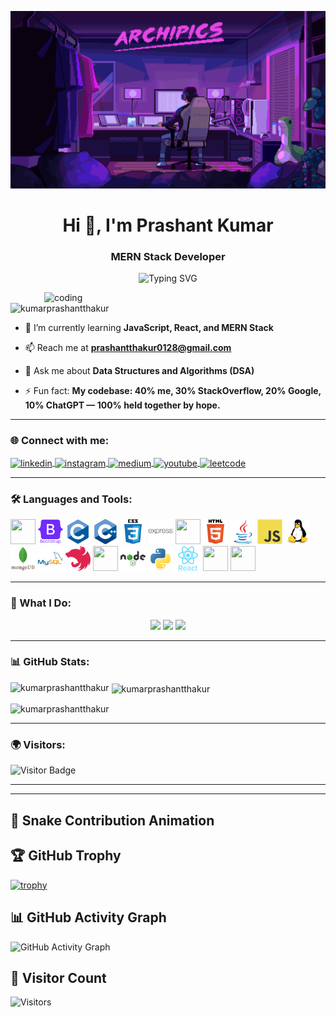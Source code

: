 ![logo](https://github.com/Kumarprashantthakur/Kumarprashantthakur/blob/main/anim.gif)

<h1 align="center">Hi 👋, I'm Prashant Kumar</h1>
<h3 align="center">MERN Stack Developer</h3>

<p align="center">
  <img src="https://readme-typing-svg.demolab.com?font=Fira+Code&size=24&pause=1000&color=F75C7E&center=true&vCenter=true&width=440&lines=Hi+%F0%9F%91%8B%2C+I'm+Prashant+Kumar!;MERN+Stack+Developer;CSE+Student+%7C+DSA+Enthusiast;Welcome+to+my+GitHub+profile" alt="Typing SVG" />
</p>

<img align="right" alt="coding" width="450" src="https://camo.githubusercontent.com/ebcb5a7353c2591b2cbf11fd706c523609f3449721b6de55b0c8d69ca62154ee/68747470733a2f2f6d69726f2e6d656469756d2e636f6d2f76322f726573697a653a6669743a313336302f302a37513379765349765f7430696f4a2d5a2e676966">

<p align="left">
  <img src="https://komarev.com/ghpvc/?username=kumarprashantthakur&label=Profile%20views&color=0e75b6&style=flat" alt="kumarprashantthakur" />
</p>

- 🌱 I’m currently learning **JavaScript, React, and MERN Stack**

- 📫 Reach me at **[prashantthakur0128@gmail.com](mailto:prashantthakur0128@gmail.com)**

- 💬 Ask me about **Data Structures and Algorithms (DSA)**

- ⚡ Fun fact: **My codebase: 40% me, 30% StackOverflow, 20% Google, 10% ChatGPT — 100% held together by hope.**

---

### 🌐 Connect with me:
<p align="left">
  <a href="https://www.linkedin.com/in/prashant-kumar-641b1828a" target="blank">
    <img align="center" src="https://raw.githubusercontent.com/rahuldkjain/github-profile-readme-generator/master/src/images/icons/Social/linked-in-alt.svg" alt="linkedin" height="30" width="40" />
  </a>
  <a href="https://www.instagram.com/twinsbrotherz" target="blank">
    <img align="center" src="https://raw.githubusercontent.com/rahuldkjain/github-profile-readme-generator/master/src/images/icons/Social/instagram.svg" alt="instagram" height="30" width="40" />
  </a>
  <a href="https://medium.com/@prashnatthakur0128" target="blank">
    <img align="center" src="https://raw.githubusercontent.com/rahuldkjain/github-profile-readme-generator/master/src/images/icons/Social/medium.svg" alt="medium" height="30" width="40" />
  </a>
  <a href="https://www.youtube.com/@yourchannelname" target="blank">
    <img align="center" src="https://raw.githubusercontent.com/rahuldkjain/github-profile-readme-generator/master/src/images/icons/Social/youtube.svg" alt="youtube" height="30" width="40" />
  </a>
  <a href="https://leetcode.com/u/spider_0128/" target="blank">
    <img align="center" src="https://raw.githubusercontent.com/rahuldkjain/github-profile-readme-generator/master/src/images/icons/Social/leet-code.svg" alt="leetcode" height="30" width="40" />
  </a>
</p>

---

### 🛠️ Languages and Tools:

<p align="left">
  <a href="https://www.gnu.org/software/bash/" target="_blank"><img src="https://www.vectorlogo.zone/logos/gnu_bash/gnu_bash-icon.svg" width="40" height="40"/></a>
  <a href="https://getbootstrap.com" target="_blank"><img src="https://raw.githubusercontent.com/devicons/devicon/master/icons/bootstrap/bootstrap-plain-wordmark.svg" width="40" height="40"/></a>
  <a href="https://www.cprogramming.com/" target="_blank"><img src="https://raw.githubusercontent.com/devicons/devicon/master/icons/c/c-original.svg" width="40" height="40"/></a>
  <a href="https://www.w3schools.com/cpp/" target="_blank"><img src="https://raw.githubusercontent.com/devicons/devicon/master/icons/cplusplus/cplusplus-original.svg" width="40" height="40"/></a>
  <a href="https://www.w3schools.com/css/" target="_blank"><img src="https://raw.githubusercontent.com/devicons/devicon/master/icons/css3/css3-original-wordmark.svg" width="40" height="40"/></a>
  <a href="https://expressjs.com" target="_blank"><img src="https://raw.githubusercontent.com/devicons/devicon/master/icons/express/express-original-wordmark.svg" width="40" height="40"/></a>
  <a href="https://git-scm.com/" target="_blank"><img src="https://www.vectorlogo.zone/logos/git-scm/git-scm-icon.svg" width="40" height="40"/></a>
  <a href="https://www.w3.org/html/" target="_blank"><img src="https://raw.githubusercontent.com/devicons/devicon/master/icons/html5/html5-original-wordmark.svg" width="40" height="40"/></a>
  <a href="https://www.java.com" target="_blank"><img src="https://raw.githubusercontent.com/devicons/devicon/master/icons/java/java-original.svg" width="40" height="40"/></a>
  <a href="https://developer.mozilla.org/en-US/docs/Web/JavaScript" target="_blank"><img src="https://raw.githubusercontent.com/devicons/devicon/master/icons/javascript/javascript-original.svg" width="40" height="40"/></a>
  <a href="https://www.linux.org/" target="_blank"><img src="https://raw.githubusercontent.com/devicons/devicon/master/icons/linux/linux-original.svg" width="40" height="40"/></a>
  <a href="https://www.mongodb.com/" target="_blank"><img src="https://raw.githubusercontent.com/devicons/devicon/master/icons/mongodb/mongodb-original-wordmark.svg" width="40" height="40"/></a>
  <a href="https://www.mysql.com/" target="_blank"><img src="https://raw.githubusercontent.com/devicons/devicon/master/icons/mysql/mysql-original-wordmark.svg" width="40" height="40"/></a>
  <a href="https://nestjs.com/" target="_blank"><img src="https://raw.githubusercontent.com/devicons/devicon/master/icons/nestjs/nestjs-plain.svg" width="40" height="40"/></a>
  <a href="https://nextjs.org/" target="_blank"><img src="https://cdn.worldvectorlogo.com/logos/nextjs-2.svg" width="40" height="40"/></a>
  <a href="https://nodejs.org" target="_blank"><img src="https://raw.githubusercontent.com/devicons/devicon/master/icons/nodejs/nodejs-original-wordmark.svg" width="40" height="40"/></a>
  <a href="https://www.python.org" target="_blank"><img src="https://raw.githubusercontent.com/devicons/devicon/master/icons/python/python-original.svg" width="40" height="40"/></a>
  <a href="https://reactjs.org/" target="_blank"><img src="https://raw.githubusercontent.com/devicons/devicon/master/icons/react/react-original-wordmark.svg" width="40" height="40"/></a>
  <a href="https://reactnative.dev/" target="_blank"><img src="https://reactnative.dev/img/header_logo.svg" width="40" height="40"/></a>
  <a href="https://tailwindcss.com/" target="_blank"><img src="https://www.vectorlogo.zone/logos/tailwindcss/tailwindcss-icon.svg" width="40" height="40"/></a>
</p>

---

### 🎯 What I Do:
<p align="center">
  <img src="https://media.giphy.com/media/3ohs4BSacFKI7A717y/giphy.gif" width="200"/>
  <img src="https://media.giphy.com/media/xT9IgzoKnwFNmISR8I/giphy.gif" width="200"/>
  <img src="https://media.giphy.com/media/qgQUggAC3Pfv687qPC/giphy.gif" width="200"/>
</p>

---

### 📊 GitHub Stats:

<p><img align="left" src="https://github-readme-stats.vercel.app/api/top-langs?username=kumarprashantthakur&show_icons=true&locale=en&layout=compact" alt="kumarprashantthakur" /></p>

<p>&nbsp;<img align="center" src="https://github-readme-stats.vercel.app/api?username=kumarprashantthakur&show_icons=true&locale=en" alt="kumarprashantthakur" /></p>

<p><img align="center" src="https://github-readme-streak-stats.herokuapp.com/?user=kumarprashantthakur&" alt="kumarprashantthakur" /></p>

---

### 🌍 Visitors:
![Visitor Badge](https://api.visitorbadge.io/api/visitors?path=kumarprashantthakur&label=VISITORS&countColor=%23263759)

---
---

## 🐍 Snake Contribution Animation

## 🏆 GitHub Trophy
[![trophy](https://github-profile-trophy.vercel.app/?username=Kumarprashantthakur&theme=onedark)](https://github.com/ryo-ma/github-profile-trophy)

## 📊 GitHub Activity Graph
![GitHub Activity Graph](https://github-readme-activity-graph.vercel.app/graph?username=Kumarprashantthakur&theme=github-compact)

## 👀 Visitor Count
![Visitors](https://komarev.com/ghpvc/?username=Kumarprashantthakur&label=PROFILE+VIEWS&color=blue&style=flat-square)


